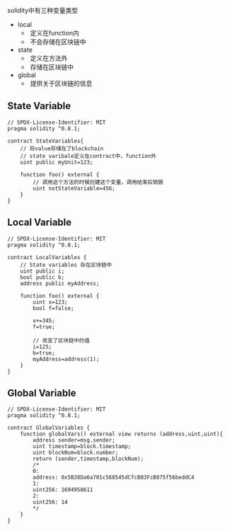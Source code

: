 solidity中有三种变量类型

- local
  - ​	定义在function内
  - ​	不会存储在区块链中
- state
  - ​	定义在方法外
  - ​	存储在区块链中
- global
  - ​	提供关于区块链的信息

## State Variable

```solidity
// SPDX-License-Identifier: MIT
pragma solidity ^0.8.1;

contract StateVariables{
    // 将value存储在了blockchain
    // state varibale定义在contract中，function外
    uint public myUnit=123;

    function foo() external {
        // 调用这个方法的时候创建这个变量，调用结束后销毁
        uint notStateVariable=456;
    }
}
```



## Local Variable

```solidity
// SPDX-License-Identifier: MIT
pragma solidity ^0.8.1;

contract LocalVariables {
    // State variables 存在区块链中
    uint public i;
    bool public b;
    address public myAddress;

    function foo() external {
        uint x=123;
        bool f=false;

        x+=345;
        f=true;

        // 改变了区块链中的值
        i=125;
        b=true;
        myAddress=address(1);
    }
}
```



## Global Variable

```solidity
// SPDX-License-Identifier: MIT
pragma solidity ^0.8.1;

contract GlobalVariables {
    function globalVars() external view returns (address,uint,uint){
        address sender=msg.sender;
        uint timestamp=block.timestamp;
        uint blockNum=block.number;
        return (sender,timestamp,blockNum);
        /*
        0:
        address: 0x5B38Da6a701c568545dCfcB03FcB875f56beddC4
        1:
        uint256: 1694958611
        2:
        uint256: 14
        */
    }
}
```

